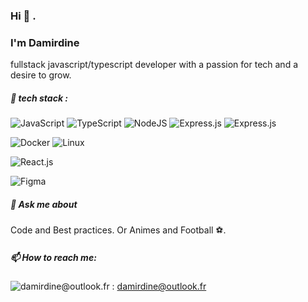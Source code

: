 ### Hi 👋 . 
### I'm Damirdine

fullstack javascript/typescript developer with a passion for tech and a desire to grow.

##### 🧰 tech stack : 
![JavaScript](https://img.shields.io/badge/JavaScript-F7DF1E?style=for-the-badge&logo=javascript&logoColor=black) ![TypeScript](https://img.shields.io/badge/typescript-%23007ACC.svg?style=for-the-badge&logo=typescript&logoColor=white) ![NodeJS](https://img.shields.io/badge/Node.js-43853D?style=for-the-badge&logo=node.js&logoColor=white) ![Express.js](https://img.shields.io/badge/nest.js-%23F24E1E.svg?style=for-the-badge&logo=nestjs&logoColor=%red) ![Express.js](https://img.shields.io/badge/express.js-%23404d59.svg?style=for-the-badge&logo=express&logoColor=%2361DAFB)

![Docker](https://img.shields.io/badge/docker-%230db7ed.svg?style=for-the-badge&logo=docker&logoColor=white) ![Linux](https://img.shields.io/badge/linux-%2320232a.svg?style=for-the-badge&logo=linux&logoColor=yellow)

![React.js](https://img.shields.io/badge/react-%2320232a.svg?style=for-the-badge&logo=react&logoColor=%2361DAFB)

![Figma](https://img.shields.io/badge/figma-%23F24E1E.svg?style=for-the-badge&logo=figma&logoColor=white)

##### 💬 Ask me about 
Code and Best practices. Or Animes and Football ⚽.
##### 📫 How to reach me: 

![damirdine@outlook.fr](https://img.shields.io/badge/Email-%230db7ed?style=for-the-badge&logo=gmail&logoColor=white) : damirdine@outlook.fr
